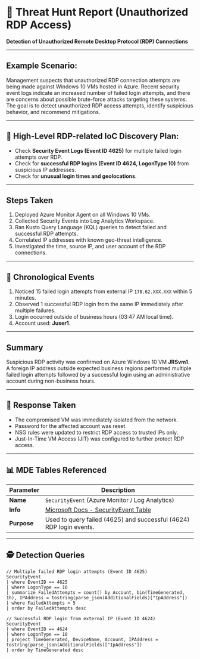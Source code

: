 # 🔎 Threat Hunt Report (Unauthorized RDP Access)

**Detection of Unauthorized Remote Desktop Protocol (RDP) Connections**

---

## Example Scenario:
Management suspects that unauthorized RDP connection attempts are being made against Windows 10 VMs hosted in Azure. Recent security event logs indicate an increased number of failed login attempts, and there are concerns about possible brute-force attacks targeting these systems. The goal is to detect unauthorized RDP access attempts, identify suspicious behavior, and recommend mitigations.

---

## 🎯 High-Level RDP-related IoC Discovery Plan:
- Check **Security Event Logs (Event ID 4625)** for multiple failed login attempts over RDP.
- Check for **successful RDP logins (Event ID 4624, LogonType 10)** from suspicious IP addresses.
- Check for **unusual login times and geolocations**.

---

## Steps Taken
1. Deployed Azure Monitor Agent on all Windows 10 VMs.
2. Collected Security Events into Log Analytics Workspace.
3. Ran Kusto Query Language (KQL) queries to detect failed and successful RDP attempts.
4. Correlated IP addresses with known geo-threat intelligence.
5. Investigated the time, source IP, and user account of the RDP connections.

---

## 📅 Chronological Events
1. Noticed 15 failed login attempts from external IP `178.62.XXX.XXX` within 5 minutes.
2. Observed 1 successful RDP login from the same IP immediately after multiple failures.
3. Login occurred outside of business hours (03:47 AM local time).
4. Account used: **Juser1**.

---

## Summary
Suspicious RDP activity was confirmed on Azure Windows 10 VM **JRSvm1**.  
A foreign IP address outside expected business regions performed multiple failed login attempts followed by a successful login using an administrative account during non-business hours.

---

## 🚨 Response Taken
- The compromised VM was immediately isolated from the network.
- Password for the affected account was reset.
- NSG rules were updated to restrict RDP access to trusted IPs only.
- Just-In-Time VM Access (JIT) was configured to further protect RDP access.

---

## 📊 MDE Tables Referenced

| **Parameter**  | **Description** |
|----------------|------------------|
| **Name** | `SecurityEvent` (Azure Monitor / Log Analytics) |
| **Info** | [Microsoft Docs - SecurityEvent Table](https://learn.microsoft.com/en-us/azure/azure-monitor/reference/tables/securityevent) |
| **Purpose** | Used to query failed (4625) and successful (4624) RDP login events. |

---

## 🕵️ Detection Queries

```kql
// Multiple failed RDP login attempts (Event ID 4625)
SecurityEvent
| where EventID == 4625
| where LogonType == 10
| summarize FailedAttempts = count() by Account, bin(TimeGenerated, 1h), IPAddress = tostring(parse_json(AdditionalFields)["IpAddress"])
| where FailedAttempts > 5
| order by FailedAttempts desc

// Successful RDP login from external IP (Event ID 4624)
SecurityEvent
| where EventID == 4624
| where LogonType == 10
| project TimeGenerated, DeviceName, Account, IPAddress = tostring(parse_json(AdditionalFields)["IpAddress"])
| order by TimeGenerated desc
